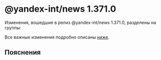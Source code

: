 # @yandex-int/news 1.371.0

<!-- ЧЕЛОВЕЧЕСКОЕ ВСТУПЛЕНИЕ -->

Изменения, вошедшие в релиз @yandex-int/news 1.371.0, разделены на группы:

Все важные изменения подробно описаны [ниже](#Пояснения).

## Пояснения

